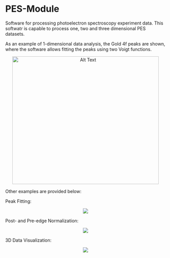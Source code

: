 # PES-Module
Software for processing photoelectron spectroscopy experiment data. This softwatr is capable to process one, two and three dimensional PES datasets.

As an example of 1-dimensional data analysis, the Gold 4f peaks are shown, where the software allows fitting the peaks using two Voigt functions.

<div align="center">
<img src="https://github.com/user-attachments/assets/89b2bbf0-7650-48b3-868b-29912126a89b" alt="Alt Text" width="460" height="400">
</div>

Other examples are provided below:

Peak Fitting:
<div align="center">
<img src=https://github.com/user-attachments/assets/c7b5c026-de94-46d9-acfe-2a96c15fe59a>
</div>

Post- and Pre-edge Normalization:
<div align="center">
<img src=https://github.com/user-attachments/assets/51c9f0e3-2b1d-4262-964d-873c603e2ad3>
</div>

3D Data Visualization:
<div align="center">
<img src=https://github.com/user-attachments/assets/5581d0b9-25f4-454f-b222-3a45542f5b19>
</div>

